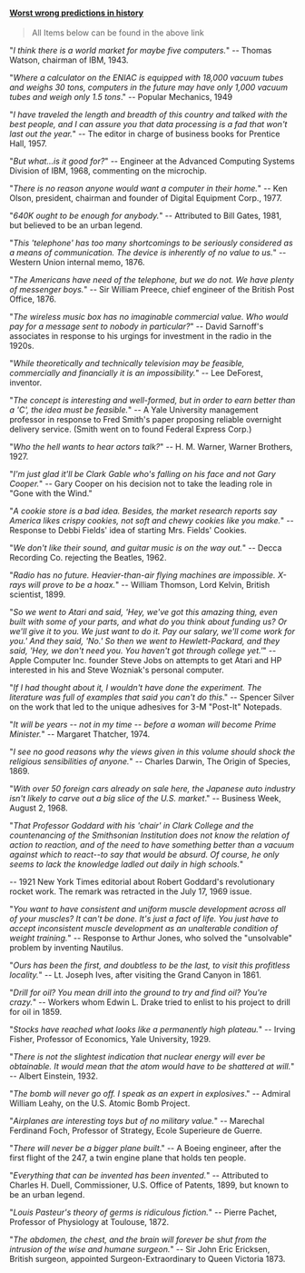 
#### [Worst wrong predictions in history](https://www.quora.com/What-are-some-of-the-worst-wrong-predictions-ever-made-in-history/answer/Walter-Johnson-51?share=c704e87b&srid=o45o)

> All Items below can be found in the above link

"_I think there is a world market for maybe five computers._"
 -- Thomas Watson, chairman of IBM, 1943.

"_Where a calculator on the ENIAC is equipped with 18,000 vacuum tubes and weighs 30 tons, computers in the future may have only 1,000 vacuum tubes and weigh only 1.5 tons_."
-- Popular Mechanics, 1949

"_I have traveled the length and breadth of this country and talked with the best people, and I can assure you that data processing is a fad that won't last out the year._"
-- The editor in charge of business books for Prentice Hall, 1957.


"_But what...is it good for?_"
-- Engineer at the Advanced Computing Systems Division of IBM, 1968, commenting on the microchip.

"_There is no reason anyone would want a computer in their home._"
-- Ken Olson, president, chairman and founder of Digital Equipment Corp., 1977.

"_640K ought to be enough for anybody._"
-- Attributed to Bill Gates, 1981, but believed to be an urban legend.

"_This 'telephone' has too many shortcomings to be seriously considered as a means of communication. The device is inherently of no value to us._"
-- Western Union internal memo, 1876.


"_The Americans have need of the telephone, but we do not. We have plenty of messenger boys._"
-- Sir William Preece, chief engineer of the British Post Office, 1876.

"_The wireless music box has no imaginable commercial value. Who would pay for a message sent to nobody in particular?_"
-- David Sarnoff's associates in response to his urgings for investment in the radio in the 1920s.

"_While theoretically and technically television may be feasible, commercially and financially it is an impossibility._"
-- Lee DeForest, inventor.

"_The concept is interesting and well-formed, but in order to earn better than a 'C', the idea must be feasible._"
-- A Yale University management professor in response to Fred Smith's paper proposing reliable overnight delivery service. (Smith went on to found Federal Express Corp.)

"_Who the hell wants to hear actors talk?_"
-- H. M. Warner, Warner Brothers, 1927.


"_I'm just glad it'll be Clark Gable who's falling on his face and not Gary Cooper._"
-- Gary Cooper on his decision not to take the leading role in "Gone with the Wind."


"_A cookie store is a bad idea. Besides, the market research reports say America likes crispy cookies, not soft and chewy cookies like you make._"
-- Response to Debbi Fields' idea of starting Mrs. Fields' Cookies.


"_We don't like their sound, and guitar music is on the way out._"
-- Decca Recording Co. rejecting the Beatles, 1962.


"_Radio has no future. Heavier-than-air flying machines are impossible. X-rays will prove to be a hoax._"
-- William Thomson, Lord Kelvin, British scientist, 1899.


"_So we went to Atari and said, 'Hey, we've got this amazing thing, even built with some of your parts, and what do you think about funding us? Or we'll give it to you. We just want to do it. Pay our salary, we'll come work for you.' And they said, 'No.' So then we went to Hewlett-Packard, and they said, 'Hey, we don't need you. You haven't got through college yet.'_"
-- Apple Computer Inc. founder Steve Jobs on attempts to get Atari and HP interested in his and Steve Wozniak's personal computer.


"_If I had thought about it, I wouldn't have done the experiment. The literature was full of examples that said you can't do this_."
-- Spencer Silver on the work that led to the unique adhesives for 3-M "Post-It" Notepads.

"_It will be years -- not in my time -- before a woman will become Prime Minister._"
-- Margaret Thatcher, 1974.

"_I see no good reasons why the views given in this volume should shock the religious sensibilities of anyone._"
-- Charles Darwin, The Origin of Species, 1869.


"_With over 50 foreign cars already on sale here, the Japanese auto industry isn't likely to carve out a big slice of the U.S. market_."
-- Business Week, August 2, 1968.

"_That Professor Goddard with his 'chair' in Clark College and the countenancing of the Smithsonian Institution does not know the relation of action to reaction, and of the need to have something better than a vacuum against which to react--to say that would be absurd. Of course, he only seems to lack the knowledge ladled out daily in high schools._"

-- 1921 New York Times editorial about Robert Goddard's revolutionary rocket work. The remark was retracted in the July 17, 1969 issue.

"_You want to have consistent and uniform muscle development across all of your muscles? It can't be done. It's just a fact of life. You just have to accept inconsistent muscle development as an unalterable condition of weight training._"
-- Response to Arthur Jones, who solved the "unsolvable" problem by inventing Nautilus.


"_Ours has been the first, and doubtless to be the last, to visit this profitless locality._"
-- Lt. Joseph Ives, after visiting the Grand Canyon in 1861.

"_Drill for oil? You mean drill into the ground to try and find oil? You're crazy._"
-- Workers whom Edwin L. Drake tried to enlist to his project to drill for oil in 1859.


"_Stocks have reached what looks like a permanently high plateau._"
-- Irving Fisher, Professor of Economics, Yale University, 1929.


"_There is not the slightest indication that nuclear energy will ever be obtainable. It would mean that the atom would have to be shattered at will._"
-- Albert Einstein, 1932.

"_The bomb will never go off. I speak as an expert in explosives_." -- Admiral William Leahy, on the U.S. Atomic Bomb Project.

"_Airplanes are interesting toys but of no military value._"
-- Marechal Ferdinand Foch, Professor of Strategy, Ecole Superieure de Guerre.

"_There will never be a bigger plane built_."
-- A Boeing engineer, after the first flight of the 247, a twin engine plane that holds ten people.

"_Everything that can be invented has been invented._"
-- Attributed to Charles H. Duell, Commissioner, U.S. Office of Patents, 1899, but known to be an urban legend.

"_Louis Pasteur's theory of germs is ridiculous fiction._"
-- Pierre Pachet, Professor of Physiology at Toulouse, 1872.

"_The abdomen, the chest, and the brain will forever be shut from the intrusion of the wise and humane surgeon._"
-- Sir John Eric Ericksen, British surgeon, appointed Surgeon-Extraordinary to Queen Victoria 1873.

